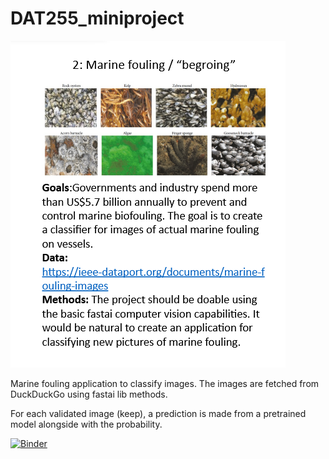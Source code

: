 # DAT255_miniproject
![](assets/mini-project.png)

Marine fouling application to classify images.
The images are fetched from DuckDuckGo using fastai lib methods.

For each validated image (keep), a prediction is made from a pretrained model alongside with the probability.
  
[![Binder](https://mybinder.org/badge_logo.svg)](https://mybinder.org/v2/gh/kmolima/DAT255_miniproject/main)
